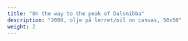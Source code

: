 ```yaml
---
title: "On the way to the peak of Dalsnibba"
description: "2008, olje på lerret/oil on canvas, 50x50"
weight: 2
---
```

